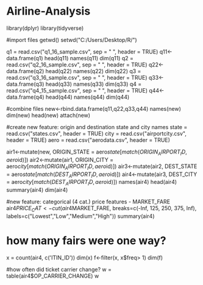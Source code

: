 # Airline-Analysis

library(dplyr)
library(tidyverse)

#import files
getwd()
setwd("C:/Users/Desktop/R/")

q1 = read.csv("q1_16_sample.csv", sep = " ", header = TRUE)
q11<-data.frame(q1)
head(q11)
names(q11)
dim(q11)
q2 = read.csv("q2_16_sample.csv", sep = " ", header = TRUE)
q22<-data.frame(q2)
head(q22)
names(q22)
dim(q22)
q3 = read.csv("q3_16_sample.csv", sep = " ", header = TRUE)
q33<-data.frame(q3)
head(q33)
names(q33)
dim(q33)
q4 = read.csv("q4_15_sample.csv", sep = " ", header = TRUE)
q44<-data.frame(q4)
head(q44)
names(q44)
dim(q44)

#combine files
new<-rbind.data.frame(q11,q22,q33,q44)
names(new)
dim(new)
head(new)
attach(new)

#create new feature: origin and destination state and city names
state = read.csv("states.csv", header = TRUE)
city = read.csv("airportcity.csv", header = TRUE)
aero = read.csv("aerodata.csv", header = TRUE)

air1<-mutate(new, ORIGIN_STATE = aero$state[match(ORIGIN_AIRPORT_ID, aero$id)])
air2<-mutate(air1, ORIGIN_CITY = aero$city[match(ORIGIN_AIRPORT_ID, aero$id)])
air3<-mutate(air2, DEST_STATE = aero$state[match(DEST_AIRPORT_ID, aero$id)])
air4<-mutate(air3, DEST_CITY = aero$city[match(DEST_AIRPORT_ID, aero$id)])
names(air4)
head(air4)
summary(air4)
dim(air4)

#new feature: categorical (4 cat.) price features - MARKET_FARE
air4$PRICE_CAT <- cut(air4$MARKET_FARE,
                     breaks=c(-Inf, 125, 250, 375, Inf),
                     labels=c("Lowest","Low","Medium","High"))
summary(air4)

# how many fairs were one way?
x = count(air4, c('ITIN_ID'))
dim(x)
f<-filter(x, x$freq> 1)
dim(f)

#how often did ticket carrier change?
w = table(air4$OP_CARRIER_CHANGE)
w

